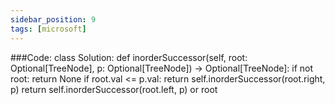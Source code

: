 ```yaml
---
sidebar_position: 9
tags: [microsoft]
---
```


###Code:
class Solution:
  def inorderSuccessor(self, root: Optional[TreeNode], p: Optional[TreeNode]) -> Optional[TreeNode]:
    if not root:
      return None
    if root.val <= p.val:
      return self.inorderSuccessor(root.right, p)
    return self.inorderSuccessor(root.left, p) or root
